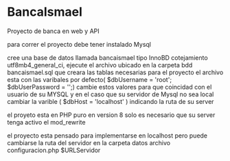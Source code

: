 # BancaIsmael
Proyecto de banca en web y API

para correr el proyecto debe tener instalado Mysql

cree una base de datos llamada bancaismael tipo InnoBD cotejamiento utf8mb4_general_ci, ejecute el archivo ubicado en la carpeta bdd bancaismael.sql que creara las tablas necesarias para el proyecto 
el archivo esta con las varibales por defecto( $dbUsername = 'root';  $dbUserPassword = '';) cambie estos valores para que coincidad con el usuario de su MYSQL y en el caso que su servidor de Mysql no sea local cambiar la varible ( $dbHost = 'localhost' ) indicando la ruta de su server 

el proyeto esta en PHP puro en version 8 solo es necesario que su server tenga activo el mod_rewrite

el proyecto esta pensado para implementarse en localhost pero puede cambiarse la ruta del servidor en la carpeta datos archivo configuracion.php $URLServidor 

